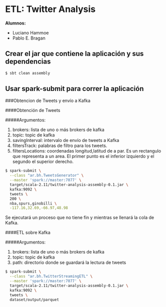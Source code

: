 # ETL: Twitter Analysis

<b>Alumnos:</b>
<ul><li>Luciano Hammoe</li><li>Pablo E. Bragan</li></ul>

## Crear el jar que contiene la aplicaci&oacute;n y sus dependencias
```bash
$ sbt clean assembly
```

## Usar spark-submit para correr la aplicaci&oacute;n

###Obtencion de Tweets y env&iacute;o a Kafka

####Obtenci&oacute;n de Tweets

#####Argumentos:
<ol>
    <li>brokers: lista de uno o m&aacute;s brokers de kafka</li>
    <li>topic: topic de kafka</li>
    <li>savingInterval: intervalo de env&iacute;o de tweets a Kafka</li>
    <li>filtersTrack: palabras de filtro para los tweets.</li>
    <li>filtersLocations: coordenadas longitud,latitud de a par. Es un rectangulo que representa a un area. El primer punto es el inferior izquierdo y el segundo el superior derecho.</li>
</ol>

```bash
$ spark-submit \
  --class "ar.bh.TweetsGenerator" \
  --master 'spark://master:7077' \
  target/scala-2.11/twitter-analysis-assembly-0.1.jar \
  kafka:9092 \
  tweets \
  200 \
  nba,spurs,ginobilli \
  -117.16,32.69,-66.97,48.98
```
Se ejecutar&aacute; un proceso que no tiene fin y mientras se llenará la cola de Kafka.

####ETL sobre Kafka

#####Argumentos:
<ol>
    <li>brokers: lista de uno o m&aacute;s brokers de kafka</li>
    <li>topic: topic de kafka</li>
    <li>path: directorio donde se guardar&aacute; la lectura de tweets</li>
</ol>

```bash
$ spark-submit \
  --class "ar.bh.TwitterStreamingETL" \
  --master 'spark://master:7077' \
  target/scala-2.11/twitter-analysis-assembly-0.1.jar \
  kafka:9092 \
  tweets \
  dataset/output/parquet

